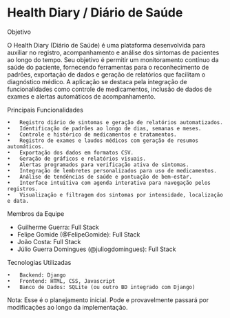 # Health Diary / Diário de Saúde

Objetivo

O Health Diary (Diário de Saúde) é uma plataforma desenvolvida para auxiliar no registro, acompanhamento e análise dos sintomas de pacientes ao longo do tempo. Seu objetivo é permitir um monitoramento contínuo da saúde do paciente, fornecendo ferramentas para o reconhecimento de padrões, exportação de dados e geração de relatórios que facilitam o diagnóstico médico. A aplicação se destaca pela integração de funcionalidades como controle de medicamentos, inclusão de dados de exames e alertas automáticos de acompanhamento.

Principais Funcionalidades

	•	Registro diário de sintomas e geração de relatórios automatizados.
	•	Identificação de padrões ao longo de dias, semanas e meses.
	•	Controle e histórico de medicamentos e tratamentos.
	•	Registro de exames e laudos médicos com geração de resumos automáticos.
	•	Exportação dos dados em formatos CSV.
	•	Geração de gráficos e relatórios visuais.
	•	Alertas programados para verificação ativa de sintomas.
	•	Integração de lembretes personalizados para uso de medicamentos.
	•	Análise de tendências de saúde e pontuação de bem-estar.
	•	Interface intuitiva com agenda interativa para navegação pelos registros.
	•	Visualização e filtragem dos sintomas por intensidade, localização e data.

Membros da Equipe
 - Guilherme Guerra: Full Stack
 - Felipe Gomide (@FelipeGomide): Full Stack
 - João Costa: Full Stack
 - Júlio Guerra Domingues (@juliogdomingues): Full Stack
	
Tecnologias Utilizadas

	•	Backend: Django
	•	Frontend: HTML, CSS, Javascript
	•	Banco de Dados: SQLite (ou outro BD integrado com Django)

Nota: Esse é o planejamento inicial. Pode e provavelmente passará por modificações ao longo da implementação.
